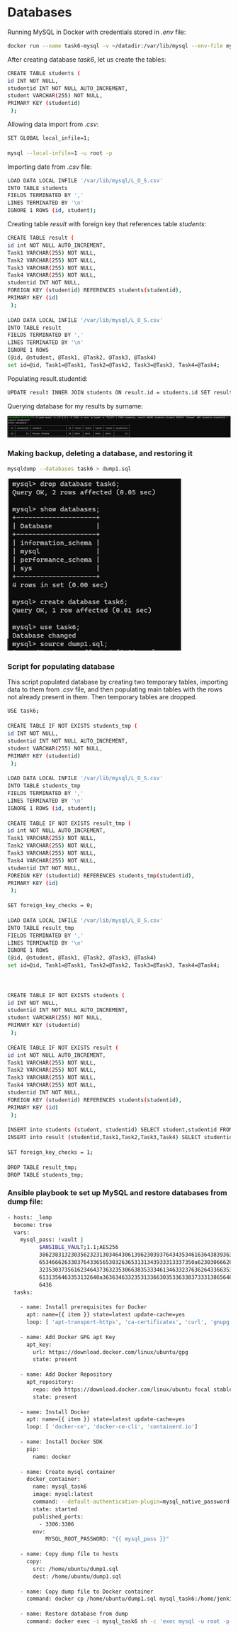 # Databases

Running MySQL in Docker with credentials stored in *.env* file:

```sh
docker run --name task6-mysql -v ~/datadir:/var/lib/mysql --env-file mysql.env -d -p 3306:3306 mysql:latest
```

After creating database *task6*, let us create the tables:

```sh
CREATE TABLE students (
id INT NOT NULL,
studentid INT NOT NULL AUTO_INCREMENT,
student VARCHAR(255) NOT NULL,
PRIMARY KEY (studentid)
 );
``` 
 
Allowing data import from *.csv*:
 
```sh 
SET GLOBAL local_infile=1;
 
mysql --local-infile=1 -u root -p
```

Importing date from *.csv* file:
 
```sh 
LOAD DATA LOCAL INFILE '/var/lib/mysql/L_O_S.csv'
INTO TABLE students
FIELDS TERMINATED BY ','
LINES TERMINATED BY '\n'
IGNORE 1 ROWS (id, student);
```

Creating table *result* with foreign key that references table *students*:

```sh
CREATE TABLE result (
id int NOT NULL AUTO_INCREMENT,
Task1 VARCHAR(255) NOT NULL,
Task2 VARCHAR(255) NOT NULL,
Task3 VARCHAR(255) NOT NULL,
Task4 VARCHAR(255) NOT NULL,
studentid INT NOT NULL,
FOREIGN KEY (studentid) REFERENCES students(studentid),
PRIMARY KEY (id)
 );

LOAD DATA LOCAL INFILE '/var/lib/mysql/L_O_S.csv'
INTO TABLE result
FIELDS TERMINATED BY ','
LINES TERMINATED BY '\n'
IGNORE 1 ROWS
(@id, @student, @Task1, @Task2, @Task3, @Task4)
set id=@id, Task1=@Task1, Task2=@Task2, Task3=@Task3, Task4=@Task4;
```

Populating result.studentid:

```sh
UPDATE result INNER JOIN students ON result.id = students.id SET result.studentid = students.studentid WHERE result.id = students.id;
```

Querying database for my results by surname:

![query](./images/query.png "database query")


### Making backup, deleting a database, and restoring it

```sh
mysqldump --databases task6 > dump1.sql
```

![dbrestore](./images/restore.png "restoring database")


### Script for populating database

This script populated database by creating two temporary tables, importing data to them from *.csv* file, and then populating main tables with the rows not already present in them.
Then temporary tables are dropped.

```sh
USE task6;

CREATE TABLE IF NOT EXISTS students_tmp (
id INT NOT NULL,
studentid INT NOT NULL AUTO_INCREMENT,
student VARCHAR(255) NOT NULL,
PRIMARY KEY (studentid)
 );
 
LOAD DATA LOCAL INFILE '/var/lib/mysql/L_O_S.csv'
INTO TABLE students_tmp
FIELDS TERMINATED BY ','
LINES TERMINATED BY '\n'
IGNORE 1 ROWS (id, student);

CREATE TABLE IF NOT EXISTS result_tmp (
id int NOT NULL AUTO_INCREMENT,
Task1 VARCHAR(255) NOT NULL,
Task2 VARCHAR(255) NOT NULL,
Task3 VARCHAR(255) NOT NULL,
Task4 VARCHAR(255) NOT NULL,
studentid INT NOT NULL,
FOREIGN KEY (studentid) REFERENCES students_tmp(studentid),
PRIMARY KEY (id)
 );
 
SET foreign_key_checks = 0;
 
LOAD DATA LOCAL INFILE '/var/lib/mysql/L_O_S.csv'
INTO TABLE result_tmp
FIELDS TERMINATED BY ','
LINES TERMINATED BY '\n'
IGNORE 1 ROWS
(@id, @student, @Task1, @Task2, @Task3, @Task4)
set id=@id, Task1=@Task1, Task2=@Task2, Task3=@Task3, Task4=@Task4;



CREATE TABLE IF NOT EXISTS students (
id INT NOT NULL,
studentid INT NOT NULL AUTO_INCREMENT,
student VARCHAR(255) NOT NULL,
PRIMARY KEY (studentid)
 );
 
CREATE TABLE IF NOT EXISTS result (
id int NOT NULL AUTO_INCREMENT,
Task1 VARCHAR(255) NOT NULL,
Task2 VARCHAR(255) NOT NULL,
Task3 VARCHAR(255) NOT NULL,
Task4 VARCHAR(255) NOT NULL,
studentid INT NOT NULL,
FOREIGN KEY (studentid) REFERENCES students(studentid),
PRIMARY KEY (id)
 );
 
INSERT into students (student, studentid) SELECT student,studentid FROM students_tmp WHERE students_tmp.studentid NOT IN (SELECT studentid FROM students);
INSERT into result (studentid,Task1,Task2,Task3,Task4) SELECT studentid,Task1,Task2,Task3,Task4 FROM result_tmp WHERE result_tmp.studentid NOT IN (SELECT studentid from result);

SET foreign_key_checks = 1;

DROP TABLE result_tmp;  
DROP TABLE students_tmp;
```


### Ansible playbook te set up MySQL and restore databases from dump file:

```sh
- hosts: _lemp
  become: true
  vars:
    mysql_pass: !vault |
          $ANSIBLE_VAULT;1.1;AES256
          38623831323035623231303464306139623039376434353461636438393634623361353361376364
          6534666263303764336565303263653131343933313337350a623030666266666237383233306162
          32353037356162346437363235306638353334613463323763626433663537636434303531343734
          6131356463353132640a363634633235313366303533633837333138656466383137306665313436
          6436
  tasks:

    - name: Install prerequisites for Docker
      apt: name={{ item }} state=latest update-cache=yes
      loop: [ 'apt-transport-https', 'ca-certificates', 'curl', 'gnupg', 'lsb-release', 'python3-pip']

    - name: Add Docker GPG apt Key
      apt_key:
        url: https://download.docker.com/linux/ubuntu/gpg
        state: present

    - name: Add Docker Repository
      apt_repository:
        repo: deb https://download.docker.com/linux/ubuntu focal stable
        state: present

    - name: Install Docker
      apt: name={{ item }} state=latest update-cache=yes
      loop: [ 'docker-ce', 'docker-ce-cli', 'containerd.io']

    - name: Install Docker SDK
      pip:
        name: docker

    - name: Create mysql container
      docker_container:
        name: mysql_task6
        image: mysql:latest
        command: --default-authentication-plugin=mysql_native_password
        state: started
        published_ports:
          - 3306:3306
        env:
            MYSQL_ROOT_PASSWORD: "{{ mysql_pass }}"
    
    - name: Copy dump file to hosts
      copy:
        src: /home/ubuntu/dump1.sql
        dest: /home/ubuntu/dump1.sql        
        
    - name: Copy dump file to Docker container
      command: docker cp /home/ubuntu/dump1.sql mysql_task6:/home/jenkins
	
    - name: Restore database from dump
      command: docker exec -i mysql_task6 sh -c 'exec mysql -u root -p "{{ mysql_pass }}"' < /home/ubuntu/dump1.sql
```